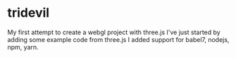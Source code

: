 # tridevil
My first attempt to create a webgl project with three.js
I've just started by adding some example code from three.js
I added support for babel7, nodejs, npm, yarn.
